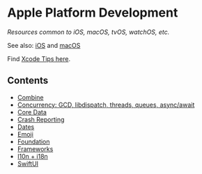 # Apple Platform Development

*Resources common to iOS, macOS, tvOS, watchOS, etc.*

See also: [iOS](../ios) and [macOS](../macos)

Find [Xcode Tips here](https://xcode-tips.github.io).

## Contents

- [Combine](./combine.md)
- [Concurrency: GCD, libdispatch, threads, queues, async/await](./concurrency.md)
- [Core Data](./core_data.md)
- [Crash Reporting](./crash_reporting.md)
- [Dates](./dates.md)
- [Emoji](./emoji.md)
- [Foundation](./foundation.md)
- [Frameworks](./frameworks.md)
- [l10n + i18n](./l10n+i18n.md)
- [SwiftUI](./swiftui.md)

